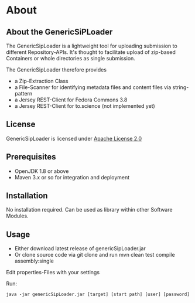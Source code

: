 # About #

## About the GenericSiPLoader ##

The GenericSipLoader is a lightweight tool for uploading submission to different Repository-APIs. 
It's thought to facilitate upload of zip-based Containers or whole directories as single submission.

The GenericSipLoader therefore provides 

- a Zip-Extraction Class
- a File-Scanner for identifying metadata files and content files via string-pattern
- a Jersey REST-Client for Fedora Commons 3.8
- a Jersey REST-Client for to.science (not implemented yet)  

## License ##

GenericSipLoader is licensed under [Apache License 2.0](LICENSE)

## Prerequisites ##

- OpenJDK 1.8 or above
- Maven 3.x or so for integration and deployment

## Installation ##

No installation required. Can be used as library within other Software Modules. 

## Usage ##

- Either download latest release of genericSipLoader.jar
- Or clone source code via git clone and run mvn clean test compile assembly:single

Edit properties-Files with your settings

Run:

`java -jar genericSipLoader.jar [target] [start path] [user] [password]`
